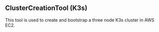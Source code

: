 ## ClusterCreationTool (K3s)
This tool is used to create and bootstrap a three node K3s cluster in AWS EC2. 
